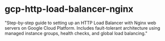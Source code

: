 # gcp-http-load-balancer-nginx
"Step-by-step guide to setting up an HTTP Load Balancer with Nginx web servers on Google Cloud Platform. Includes fault-tolerant architecture using managed instance groups, health checks, and global load balancing."
